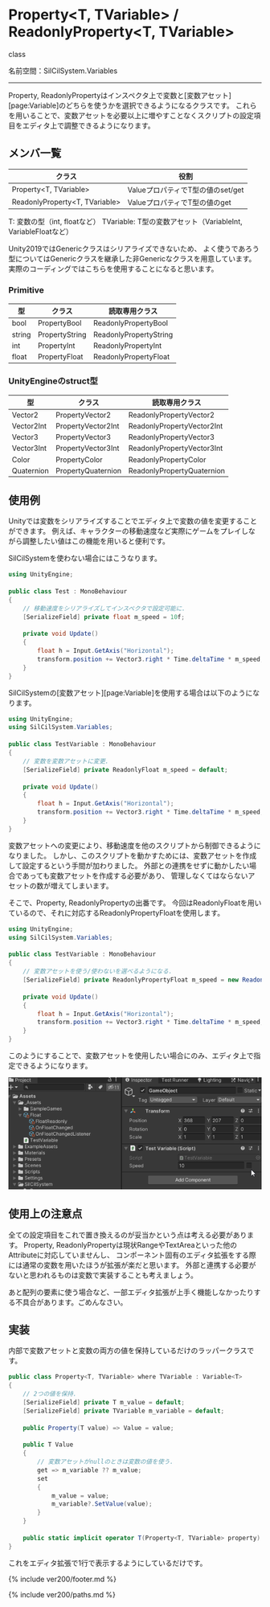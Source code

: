 # Property<T, TVariable> / ReadonlyProperty<T, TVariable>

class

名前空間：SilCilSystem.Variables

---

Property, ReadonlyPropertyはインスペクタ上で変数と[変数アセット][page:Variable]のどちらを使うかを選択できるようになるクラスです。
これらを用いることで、変数アセットを必要以上に増やすことなくスクリプトの設定項目をエディタ上で調整できるようになります。

## メンバ一覧

|クラス|役割|
|-|-|
|Property\<T, TVariable>|ValueプロパティでT型の値のset/get|
|ReadonlyProperty\<T, TVariable>|ValueプロパティでT型の値のget|

T: 変数の型（int, floatなど）
TVariable: T型の変数アセット（VariableInt, VariableFloatなど）

Unity2019ではGenericクラスはシリアライズできないため、
よく使うであろう型についてはGenericクラスを継承した非Genericなクラスを用意しています。
実際のコーディングではこちらを使用することになると思います。

### Primitive

|型|クラス|読取専用クラス|
|-|-|-|
|bool|PropertyBool|ReadonlyPropertyBool|
|string|PropertyString|ReadonlyPropertyString|
|int|PropertyInt|ReadonlyPropertyInt|
|float|PropertyFloat|ReadonlyPropertyFloat|

### UnityEngineのstruct型

|型|クラス|読取専用クラス|
|-|-|-|
|Vector2|PropertyVector2|ReadonlyPropertyVector2|
|Vector2Int|PropertyVector2Int|ReadonlyPropertyVector2Int|
|Vector3|PropertyVector3|ReadonlyPropertyVector3|
|Vector3Int|PropertyVector3Int|ReadonlyPropertyVector3Int|
|Color|PropertyColor|ReadonlyPropertyColor|
|Quaternion|PropertyQuaternion|ReadonlyPropertyQuaternion|

## 使用例

Unityでは変数をシリアライズすることでエディタ上で変数の値を変更することができます。
例えば、キャラクターの移動速度など実際にゲームをプレイしながら調整したい値はこの機能を用いると便利です。

SilCilSystemを使わない場合にはこうなります。

```cs
using UnityEngine;

public class Test : MonoBehaviour
{
    // 移動速度をシリアライズしてインスペクタで設定可能に.
    [SerializeField] private float m_speed = 10f;

    private void Update()
    {
        float h = Input.GetAxis("Horizontal");
        transform.position += Vector3.right * Time.deltaTime * m_speed;
    }
}
```

SilCilSystemの[変数アセット][page:Variable]を使用する場合は以下のようになります。

```cs
using UnityEngine;
using SilCilSystem.Variables;

public class TestVariable : MonoBehaviour
{
    // 変数を変数アセットに変更.
    [SerializeField] private ReadonlyFloat m_speed = default;

    private void Update()
    {
        float h = Input.GetAxis("Horizontal");
        transform.position += Vector3.right * Time.deltaTime * m_speed;
    }
}
```

変数アセットへの変更により、移動速度を他のスクリプトから制御できるようになりました。
しかし、このスクリプトを動かすためには、変数アセットを作成して設定するという手間が加わりました。
外部との連携をせずに動かしたい場合であっても変数アセットを作成する必要があり、
管理しなくてはならないアセットの数が増えてしまいます。

そこで、Property, ReadonlyPropertyの出番です。
今回はReadonlyFloatを用いているので、それに対応するReadonlyPropertyFloatを使用します。

```cs
using UnityEngine;
using SilCilSystem.Variables;

public class TestVariable : MonoBehaviour
{
    // 変数アセットを使う/使わないを選べるようになる.
    [SerializeField] private ReadonlyPropertyFloat m_speed = new ReadonlyPropertyFloat(10f);

    private void Update()
    {
        float h = Input.GetAxis("Horizontal");
        transform.position += Vector3.right * Time.deltaTime * m_speed;
    }
}
```

このようにすることで、変数アセットを使用したい場合にのみ、エディタ上で指定できるようになります。

![エディタ上での見え方][fig:PropertyFloat]

## 使用上の注意点

全ての設定項目をこれで置き換えるのが妥当かという点は考える必要があります。
Property, ReadonlyPropertyは現状RangeやTextAreaといった他のAttributeに対応していませんし、
コンポーネント固有のエディタ拡張をする際には通常の変数を用いたほうが拡張が楽だと思います。
外部と連携する必要がないと思われるものは変数で実装することも考えましょう。

あと配列の要素に使う場合など、一部エディタ拡張が上手く機能しなかったりする不具合があります。ごめんなさい。

## 実装

内部で変数アセットと変数の両方の値を保持しているだけのラッパークラスです。

```cs
public class Property<T, TVariable> where TVariable : Variable<T>
{
    // 2つの値を保持.
    [SerializeField] private T m_value = default;
    [SerializeField] private TVariable m_variable = default;

    public Property(T value) => Value = value;

    public T Value
    {
        // 変数アセットがnullのときは変数の値を使う.
        get => m_variable ?? m_value;
        set
        {
            m_value = value;
            m_variable?.SetValue(value);
        }
    }

    public static implicit operator T(Property<T, TVariable> property) => property.Value;
}
```

これをエディタ拡張で1行で表示するようにしているだけです。

<!--- footer --->

{% include ver200/footer.md %}

<!--- 参照 --->

{% include ver200/paths.md %}

[fig:PropertyFloat]: Figures/PropertyFloat.gif
